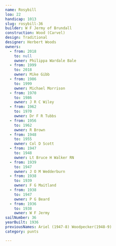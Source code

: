 ```yaml
---
name: Rosybill
loa: 22
handicap: 1013
slug: rosybill-36
builder: W F Jermy of Brundall
construction: Wood (Carvel)
design: Traditional
designer: Herbert Woods
owners:
  - from: 2018
    to: null
    owner: Philippa Wardale Bale
  - from: 1999
    to: 2018
    owner: Mike Gibb
  - from: 1986
    to: 1999
    owner: Michael Morrison
  - from: 1970
    to: 1986
    owner: J R C Wiley
  - from: 1962
    to: 1970
    owner: Dr F R Tubbs
  - from: 1956
    to: 1962
    owner: R Brown
  - from: 1948
    to: 1955
    owner: Col D Scott
  - from: 1947
    to: 1948
    owner: Lt Bruce H Walker RN
  - from: 1939
    to: 1947
    owner: J O M Wedderburn
  - from: 1938
    to: 1939
    owner: F G Maitland
  - from: 1938
    to: 1947
    owner: P G Beard
  - from: 1936
    to: 1938
    owner: W F Jermy
sailNumber: 36
yearBuilt: 1936
previousNames: Ariel (1947-8) Woodpecker(1948-9)
category: punts

---
```

